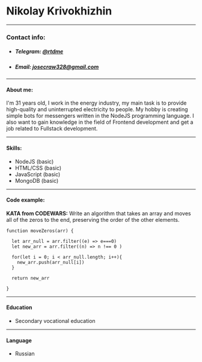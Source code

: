 # Nikolay Krivokhizhin
---
### Contact info:
- ##### Telegram: [@rtdme](https://t.me/rtdme)
- ##### Email: josecraw328@gmail.com  

---
#### About me:
I'm 31 years old, I work in the energy industry, my main task is to provide high-quality and uninterrupted electricity to people. My hobby is creating simple bots for messengers written in the NodeJS programming language. I also want to gain knowledge in the field of Frontend development and get a job related to Fullstack development.

---
#### Skills:
- NodeJS (basic)
- HTML/CSS (basic)
- JavaScript (basic)
- MongoDB (basic)
---
#### Code example:
**KATA from CODEWARS:** Write an algorithm that takes an array and moves all of the zeros to the end, preserving the order of the other elements.

```
function moveZeros(arr) {
  
  let arr_null = arr.filter((e) => e===0)
  let new_arr = arr.filter((n) => n !== 0 ) 
  
  for(let i = 0; i < arr_null.length; i++){
    new_arr.push(arr_null[i])
  }
 
  return new_arr
  
}
```
---
#### Education
- Secondary vocational education 
---
#### Language
- Russian